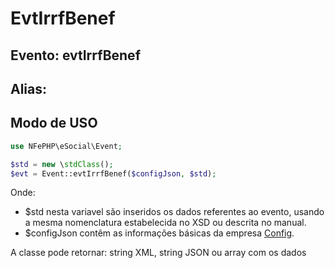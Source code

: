 # EvtIrrfBenef

## Evento: evtIrrfBenef

## Alias: 


## Modo de USO

```php
use NFePHP\eSocial\Event;

$std = new \stdClass();
$evt = Event::evtIrrfBenef($configJson, $std);
```

Onde:
- $std nesta variavel são inseridos os dados referentes ao evento, usando a mesma nomenclatura estabelecida no XSD ou descrita no manual.
- $configJson contêm as informações básicas da empresa [Config](Config.md).

A classe pode retornar: string XML, string JSON ou array com os dados
